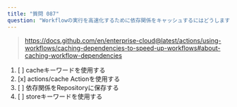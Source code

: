 ```yaml
---
title: "質問 087"
question: "Workflowの実行を高速化するために依存関係をキャッシュするにはどうしますか？"
---
```


> https://docs.github.com/en/enterprise-cloud@latest/actions/using-workflows/caching-dependencies-to-speed-up-workflows#about-caching-workflow-dependencies
1. [ ] cacheキーワードを使用する
1. [x] actions/cache Actionを使用する
1. [ ] 依存関係をRepositoryに保存する
1. [ ] storeキーワードを使用する